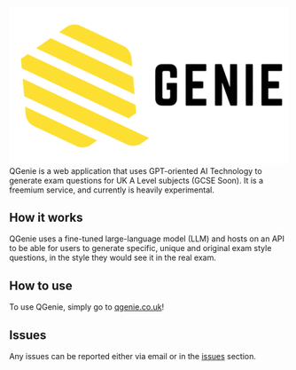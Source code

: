 
![QGenie Logo](./public/assets/new/logo_landscape.png)
QGenie is a web application that uses GPT-oriented AI Technology to generate exam questions for UK A Level subjects (GCSE Soon). It is a freemium service, and currently is heavily experimental.

## How it works

QGenie uses a fine-tuned large-language model (LLM) and hosts on an API to be able for users to generate specific, unique and original exam style questions, in the style they would see it in the real exam.

## How to use

To use QGenie, simply go to [qgenie.co.uk](qgenie.co.uk)!

## Issues
Any issues can be reported either via email or in the [issues](https://github.com/aspekts/qgenie/issues) section.
